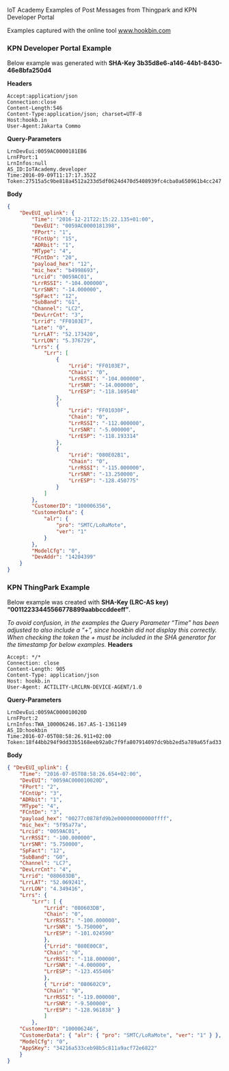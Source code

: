 IoT Academy 
Examples of Post Messages from Thingpark and KPN Developer Portal

Examples captured with the online tool www.hookbin.com

### KPN Developer Portal Example
Below example was generated with **SHA-Key 3b35d8e6-a146-44b1-8430-46e8bfa250d4**

**Headers**
```
Accept:application/json
Connection:close
Content-Length:546
Content-Type:application/json; charset=UTF-8
Host:hookb.in
User-Agent:Jakarta Commo
```

**Query-Parameters**
```
LrnDevEui:0059AC0000181EB6
LrnFPort:1
LrnInfos:null
AS_ID:IoTAcademy.developer
Time:2016-09-09T11:17:17.352Z
Token:27515a5c9be818a4512a233d5df0624d470d5408939fc4cba0a650961b4cc247
```

**Body**
```json
{
    "DevEUI_uplink": {
        "Time": "2016-12-21T22:15:22.135+01:00",
        "DevEUI": "0059AC0000181398",
        "FPort": "1",
        "FCntUp": "15",
        "ADRbit": "1",
        "MType": "4",
        "FCntDn": "20",
        "payload_hex": "12",
        "mic_hex": "b4998693",
        "Lrcid": "0059AC01",
        "LrrRSSI": "-104.000000",
        "LrrSNR": "-14.000000",
        "SpFact": "12",
        "SubBand": "G1",
        "Channel": "LC2",
        "DevLrrCnt": "3",
        "Lrrid": "FF0103E7",
        "Late": "0",
        "LrrLAT": "52.173420",
        "LrrLON": "5.376729",
        "Lrrs": {
            "Lrr": [
                {
                    "Lrrid": "FF0103E7",
                    "Chain": "0",
                    "LrrRSSI": "-104.000000",
                    "LrrSNR": "-14.000000",
                    "LrrESP": "-118.169540"
                },
                {
                    "Lrrid": "FF01030F",
                    "Chain": "0",
                    "LrrRSSI": "-112.000000",
                    "LrrSNR": "-5.000000",
                    "LrrESP": "-118.193314"
                },
                {
                    "Lrrid": "080E02B1",
                    "Chain": "0",
                    "LrrRSSI": "-115.000000",
                    "LrrSNR": "-13.250000",
                    "LrrESP": "-128.450775"
                }
            ]
        },
        "CustomerID": "100006356",
        "CustomerData": {
            "alr": {
                "pro": "SMTC/LoRaMote",
                "ver": "1"
            }
        },
        "ModelCfg": "0",
        "DevAddr": "14204399"
    }
}

```

### KPN ThingPark Example
Below example was created with  **SHA-Key (LRC-AS key) “00112233445566778899aabbccddeeff”**.

_To avoid confusion, in the examples the Query Parameter “Time” has been adjusted to also include a “+”, since hookbin did not display this correctly. When checking the token the + must be included in the SHA generator for the timestamp for below examples._
**Headers**
```
Accept: */* 
Connection: close 
Content-Length: 905 
Content-Type: application/json 
Host: hookb.in 
User-Agent: ACTILITY-LRCLRN-DEVICE-AGENT/1.0
```

**Query-Parameters**
```
LrnDevEui:0059AC000010020D 
LrnFPort:2 
LrnInfos:TWA_100006246.167.AS-1-1361149 
AS_ID:hookbin 
Time:2016-07-05T08:58:26.911+02:00 
Token:18f44bb294f9dd33b5168eeb92a0c7f9fa807914097dc9bb2ed5a789a65fad33
```

**Body**
```json
{ "DevEUI_uplink": { 
	"Time": "2016-07-05T08:58:26.654+02:00", 
	"DevEUI": "0059AC000010020D", 
	"FPort": "2", 
	"FCntUp": "3", 
	"ADRbit": "1", 
	"MType": "4", 
	"FCntDn": "3", 
	"payload_hex": "00277c0878fd9b2e000000000000ffff", 
	"mic_hex": "5f95a77a", 
	"Lrcid": "0059AC01", 
	"LrrRSSI": "-100.000000", 
	"LrrSNR": "5.750000", 
	"SpFact": "12", 
	"SubBand": "G0", 
	"Channel": "LC7", 
	"DevLrrCnt": "4", 
	"Lrrid": "080603DB", 
	"LrrLAT": "52.069241", 
	"LrrLON": "4.349416", 
	"Lrrs": { 
		"Lrr": [ { 
			"Lrrid": "080603DB", 
			"Chain": "0", 
			"LrrRSSI": "-100.000000", 
			"LrrSNR": "5.750000", 
			"LrrESP": "-101.024590" 
			}, 	
			{"Lrrid": "080E00C8", 
			"Chain": "0", 
			"LrrRSSI": "-118.000000", 
			"LrrSNR": "-4.000000", 
			"LrrESP": "-123.455406" 
			}, 
			{ "Lrrid": "080602C9", 
			"Chain": "0", 
			"LrrRSSI": "-119.000000", 
			"LrrSNR": "-9.500000", 
			"LrrESP": "-128.961838" } 
			] 
		}, 
	"CustomerID": "100006246", 
	"CustomerData": { "alr": { "pro": "SMTC/LoRaMote", "ver": "1" } }, 
	"ModelCfg": "0", 
	"AppSKey": "34216a533ceb98b5c811a9acf72e6822"
	} 
}
```
